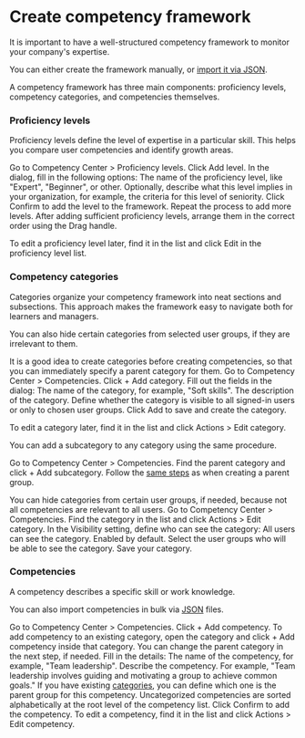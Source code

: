 <show-structure depth="2"/>

# Create competency framework

It is important to have a well-structured competency framework to monitor your company's expertise.

You can either create the framework manually, or [import it via JSON](Import-competencies.md).

A competency framework has three main components: proficiency levels, competency categories, and competencies themselves.

### Proficiency levels

Proficiency levels define the level of expertise in a particular skill. This helps you compare user competencies and identify growth areas.

<procedure title="Add proficiency levels">
    <step>Go to <control>Competency Center > Proficiency levels</control>.</step>
    <step>Click <control>Add level</control>.</step>
    <step>In the dialog, fill in the following options:
    <deflist type="narrow">
        <def title="Level name">
        The name of the proficiency level, like "Expert", "Beginner", or other.
        </def>
        <def title="Description">
        Optionally, describe what this level implies in your organization, for example, the criteria for this level of seniority.
        </def>
    </deflist>
    </step>
    <step>Click <control>Confirm</control> to add the level to the framework. Repeat the process to add more levels.</step>
    <step>After adding sufficient proficiency levels, arrange them in the correct order using the <icon src="Drag.svg"/> <control>Drag</control> handle.</step>
</procedure>

<tip>To edit a proficiency level later, find it in the list and click <icon src="Edit.svg"/> <control>Edit</control> in the proficiency level list. </tip>

### Competency categories

Categories organize your competency framework into neat sections and subsections.
This approach makes the framework easy to navigate both for learners and managers.

You can also hide certain categories from selected user groups, if they are irrelevant to them.

<tip>
It is a good idea to create categories <emphasis>before</emphasis> creating competencies,
so that you can immediately specify a parent category for them.
</tip>

<procedure title="Add competency category" id="add-category">
    <step>Go to <ui-path>Competency Center > Competencies</ui-path>.</step>
    <step>Click <control>+ Add category</control>.</step>
    <step>Fill out the fields in the dialog:
        <deflist type="narrow">
            <def title="Category name">
            The name of the category, for example, "Soft skills".
            </def>
            <def title="Description">
            The description of the category. 
            </def>
            <def title="Visibility">
            Define whether the category is visible to all signed-in users or only to chosen user groups.
            </def>
        </deflist>
    </step>
    <step>Click <control>Add</control> to save and create the category.</step>
</procedure>

<note>To edit a category later, find it in the list and click <icon src="MoreActions.svg"/><control>Actions</control> > <control>Edit category</control>. </note>

You can add a subcategory to any category using the same procedure.

<procedure title="Add subcategory">
    <step>Go to <ui-path>Competency Center > Competencies</ui-path>.</step>
    <step>Find the parent category and click <control>+ Add subcategory</control>. </step>
    <step>Follow the <a href="#competency-categories">same steps</a> as when creating a parent group.</step>
</procedure>

You can hide categories from certain user groups, if needed, because not all competencies are relevant to all users.
<procedure title="Set category visibility" id="hide_category">
    <step>Go to <ui-path>Competency Center > Competencies</ui-path>.</step>
    <step>Find the category in the list and click <icon src="MoreActions.svg"/><control>Actions</control> > <control>Edit category</control>.</step>
    <step>In the <control>Visibility</control> setting, define who can see the category:
        <deflist type="narrow">
        <def title="All users">All users can see the category. Enabled by default.</def>
        <def title="Select user groups">Select the user groups who will be able to see the category.</def>
        </deflist>
    </step>
<step>Save your category.</step>
</procedure>

### Competencies

A competency describes a specific skill or work knowledge.  

<note>You can also import competencies in bulk via <a href="Import-competencies.md">JSON</a> files.</note> 

<procedure title="Add competencies">
<step>Go to <ui-path>Competency Center > Competencies</ui-path>.</step>
<step>Click <control>+ Add competency</control>. 
    <tip>To add competency to an existing category, open the category and click <control>+ Add competency</control> <emphasis>inside</emphasis> that category. You can change the parent category in the next step, if needed.</tip>
</step>
<step>Fill in the details:
<deflist type="narrow">
<def title="Name">
The name of the competency, for example, "Team leadership".
</def>
<def title="Description">
Describe the competency. For example, "Team leadership involves guiding and motivating a group to achieve common goals."
</def>
<def title="Parent category">
If you have existing <a href="#competency-categories">categories</a>, you can define which one is the parent group for this competency.
<warning>Uncategorized competencies are sorted alphabetically at the root level of the competency list.</warning>
</def>
</deflist>
</step>
<step>Click <control>Confirm</control> to add the competency. </step>
</procedure>
<note>To edit a competency, find it in the list and click <icon src="MoreActions.svg"/><control>Actions</control> > <control>Edit competency</control>. </note>

